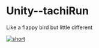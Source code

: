 # Unity--tachiRun
Like a flappy bird but little different <br>




[![short](https://img.youtube.com/vi/https://youtube.com/shorts/gtDWXMcIT8A/0.jpg)](https://youtube.com/shorts/gtDWXMcIT8A)

